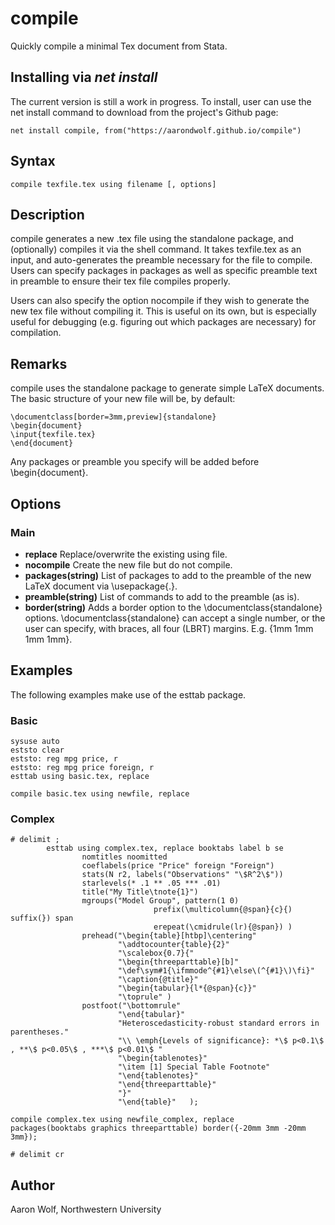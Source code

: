 # compile
 Quickly compile a minimal Tex document from Stata.

## Installing via *net install*

The current version is still a work in progress. To install, user can use the net install command to download from the project's Github page:

```
net install compile, from("https://aarondwolf.github.io/compile")
```

## Syntax

```
compile texfile.tex using filename [, options]
```

## Description

compile generates a new .tex file using the standalone package, and (optionally) compiles it via the shell command. It takes texfile.tex as an input, and auto-generates the preamble necessary for the file to compile. Users can specify packages in packages as well as specific preamble text in preamble to ensure their tex file compiles properly.

Users can also specify the option nocompile if they wish to generate the new tex file without
compiling it. This is useful on its own, but is especially useful for debugging (e.g. figuring out which
packages are necessary) for compilation.

## Remarks

compile uses the standalone package to generate simple LaTeX documents.  The basic structure of your new file will be, by default:
```
\documentclass[border=3mm,preview]{standalone}
\begin{document}
\input{texfile.tex}
\end{document}
```

Any packages or preamble you specify will be added before  \begin{document}.


## Options

### Main

- **replace** Replace/overwrite the existing using file.
- **nocompile** Create the new file but do not compile.
- **packages(string)** List of packages to add to the preamble of the new LaTeX document via \usepackage{.}.
- **preamble(string)** List of commands to add to the preamble (as is).
- **border(string)** Adds a border option to the \documentclass{standalone} options. \documentclass{standalone} can accept a single number, or the user can specify, with braces, all four (LBRT) margins. E.g. {1mm 1mm 1mm 1mm}.

## Examples
The following examples make use of the esttab package.
### Basic
```
sysuse auto
eststo clear
eststo: reg mpg price, r
eststo: reg mpg price foreign, r
esttab using basic.tex, replace
        
compile basic.tex using newfile, replace
```

### Complex
```
# delimit ;
        esttab using complex.tex, replace booktabs label b se  
                nomtitles noomitted
                coeflabels(price "Price" foreign "Foreign")
                stats(N r2, labels("Observations" "\$R^2\$"))
                starlevels(* .1 ** .05 *** .01)
                title("My Title\tnote{1}")
                mgroups("Model Group", pattern(1 0)
                                prefix(\multicolumn{@span}{c}{) suffix(}) span
                                erepeat(\cmidrule(lr){@span}) )
                prehead("\begin{table}[htbp]\centering"
                        "\addtocounter{table}{2}"
                        "\scalebox{0.7}{"
                        "\begin{threeparttable}[b]"
                        "\def\sym#1{\ifmmode^{#1}\else\(^{#1}\)\fi}"
                        "\caption{@title}"
                        "\begin{tabular}{l*{@span}{c}}"
                        "\toprule" )
                postfoot("\bottomrule"
                        "\end{tabular}"
                        "Heteroscedasticity-robust standard errors in parentheses."
                        "\\ \emph{Levels of significance}: *\$ p<0.1\$ , **\$ p<0.05\$ , ***\$ p<0.01\$ "
                        "\begin{tablenotes}"
                        "\item [1] Special Table Footnote"
                        "\end{tablenotes}"                              
                        "\end{threeparttable}"
                        "}"     
                        "\end{table}"   );

compile complex.tex using newfile_complex, replace
packages(booktabs graphics threeparttable) border({-20mm 3mm -20mm 3mm});
                
# delimit cr

```



## Author

Aaron Wolf, Northwestern University
